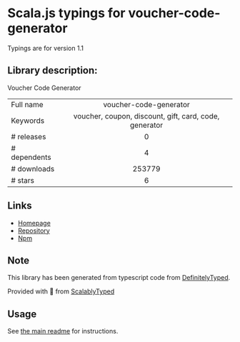 
# Scala.js typings for voucher-code-generator

Typings are for version 1.1

## Library description:
Voucher Code Generator

|                    |                 |
| ------------------ | :-------------: |
| Full name          | voucher-code-generator |
| Keywords           | voucher, coupon, discount, gift, card, code, generator |
| # releases         | 0 |
| # dependents       | 4 |
| # downloads        | 253779 |
| # stars            | 6 |

## Links
- [Homepage](http://www.voucherify.io/)
- [Repository](https://github.com/rspective/voucher-code-generator-js)
- [Npm](https://www.npmjs.com/package/voucher-code-generator)
    


## Note
This library has been generated from typescript code from [DefinitelyTyped](https://definitelytyped.org).

Provided with :purple_heart: from [ScalablyTyped](https://github.com/oyvindberg/ScalablyTyped)

## Usage
See [the main readme](../../readme.md) for instructions.


